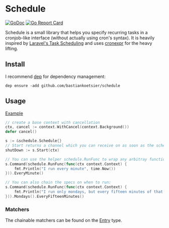# Schedule
<a href="https://godoc.org/github.com/bastiankoetsier/schedule"><img src="https://godoc.org/github.com/bastiankoetsier/schedule?status.svg" alt="GoDoc" /></a>
[![Go Report Card](https://goreportcard.com/badge/github.com/bastiankoetsier/schedule)](https://goreportcard.com/report/github.com/bastiankoetsier/schedule)


Schedule is a small library that helps you specify recurring tasks in a cronjob-like interface (without actually using cron's syntax).
It is heavily inspired by [Laravel's Task Scheduling](https://laravel.com/docs/5.6/scheduling) and uses [cronexpr](https://github.com/gorhill/cronexpr) for the heavy lifting.

## Install
I recommend [dep](https://golang.github.io/dep/docs/introduction.html) for dependency management:

`dep ensure -add github.com/bastiankoetsier/schedule`


## Usage

[Example](https://github.com/bastiankoetsier/schedule/blob/master/_example/main.go) 

```go
// create a base context with cancellation
ctx, cancel := context.WithCancel(context.Background())
defer cancel()

s := &schedule.Schedule{}
// Start returns a channel which you can receive on as soon as the scheduler is shut down
shutDown := s.Start(ctx)

// You can use the helper schedule.RunFunc to wrap any arbitray function to use
s.Command(schedule.RunFunc(func(ctx context.Context) {
    fmt.Println("I run every minute", time.Now())
})).EveryMinute()

// You can also chain the specs on when to run:
s.Command(schedule.RunFunc(func(ctx context.Context) {
    fmt.Println("I run only mondays, but every fifteen minutes of that weekday", time.Now())
})).Mondays().EveryFifteenMinutes()
```

### Matchers
The chainable matchers can be found on the [Entry](https://godoc.org/github.com/bastiankoetsier/schedule#Entry) type.
